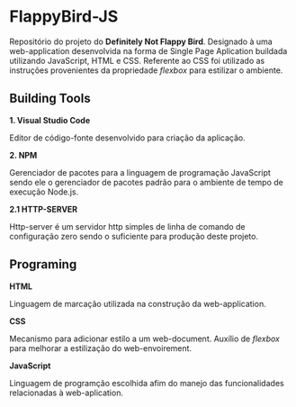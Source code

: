 # FlappyBird-JS

Repositório do projeto do **Definitely Not Flappy Bird**. Designado à uma web-application desenvolvida na forma de Single Page Aplication buildada utilizando JavaScript, HTML e CSS. Referente ao CSS foi utilizado as instruções provenientes da propriedade *flexbox* para estilizar o ambiente. 

## Building Tools

**1. Visual Studio Code**

Editor de código-fonte desenvolvido para criação da aplicação.

**2. NPM**

 Gerenciador de pacotes para a linguagem de programação JavaScript sendo ele o gerenciador de pacotes padrão para o ambiente de tempo de execução Node.js.


**2.1 HTTP-SERVER**

Http-server é um servidor http simples de linha de comando de configuração zero sendo o suficiente para produção deste projeto.

## Programing

**HTML** 

Linguagem de marcação utilizada na construção da web-application.

**CSS**

Mecanismo para adicionar estilo a um web-document. Auxílio de *flexbox* para melhorar a estilização do web-envoirement.

**JavaScript** 

Linguagem de programção escolhida afim do manejo das funcionalidades relacionadas à web-aplication.






